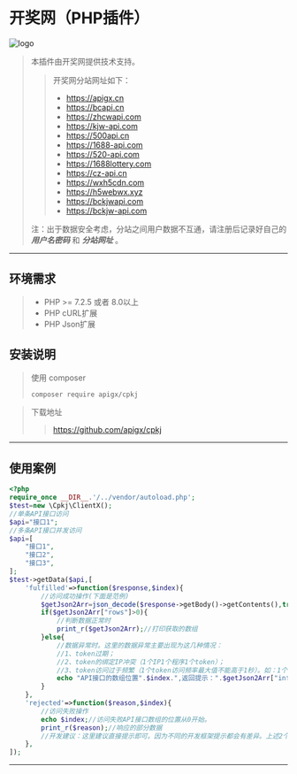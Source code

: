 开奖网（PHP插件）
===============
![logo](http://updata.yxfwkj.com/44/9bfaea81ad9c6102a0e25c746039ee.png)
> 本插件由开奖网提供技术支持。
>
> > 开奖网分站网址如下：
> > * https://apigx.cn
> > * https://bcapi.cn
> > * https://zhcwapi.com
> > * https://kjw-api.com
> > * https://500api.cn
> > * https://1688-api.com
> > * https://520-api.com
> > * https://1688lottery.com
> > * https://cz-api.cn
> > * https://wxh5cdn.com
> > * https://h5webwx.xyz
> > * https://bckjwapi.com
> > * https://bckjw-api.com
>
> 注：出于数据安全考虑，分站之间用户数据不互通，请注册后记录好自己的 **_用户名密码_** 和 **_分站网址_** 。

---
## 环境需求
> * PHP >= 7.2.5 或者 8.0以上
> * PHP cURL扩展
> * PHP Json扩展
## 安装说明

> 使用 composer
> ```bash
> composer require apigx/cpkj
> ```

> 下载地址
> > https://github.com/apigx/cpkj

---

## 使用案例

```php
<?php
require_once __DIR__.'/../vendor/autoload.php';
$test=new \Cpkj\ClientX();
//单条API接口访问
$api="接口1";
//多条API接口并发访问
$api=[
    "接口1",
    "接口2",
    "接口3",
];
$test->getData($api,[
    'fulfilled'=>function($response,$index){
        //访问成功操作(下面是范例)
        $getJson2Arr=json_decode($response->getBody()->getContents(),true);//把JSON数据处理为数组
        if($getJson2Arr["rows"]>0){
            //判断数据正常时
            print_r($getJson2Arr);//打印获取的数组
        }else{
            //数据异常时。这里的数据异常主要出现为这几种情况：
            //1、token过期；
            //2、token的绑定IP冲突（1个IP1个程序1个token）；
            //3、token访问过于频繁（1个token访问频率最大值不能高于1秒）。如：1个token1秒访问5次，是不允许的行为，严重还会被防火墙误判为CC攻击。
            echo "API接口的数组位置".$index.",返回提示：".$getJson2Arr["info"];//输出提示语
        }
    },
    'rejected'=>function($reason,$index){
        //访问失败操作
        echo $index;//访问失败API接口数组的位置从0开始。
        print_r($reason);//响应的部分数据
        //开发建议：这里建议直接提示即可。因为不同的开发框架提示都会有差异。上述2个数据不一定存在。
    },
]);
```

---
